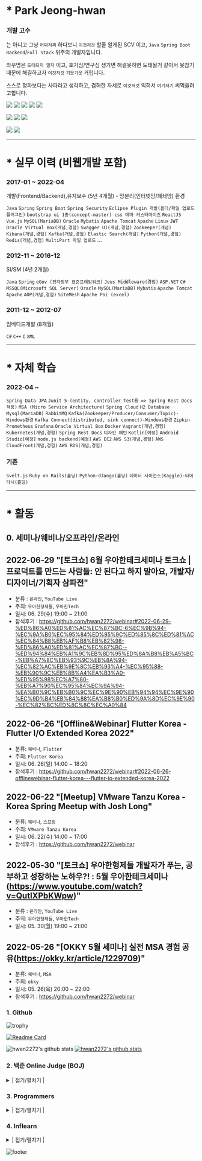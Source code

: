 <!--![header](https://capsule-render.vercel.app/api?type=waving&color=timeGradient&height=200&section=header&text=Hello%20World&animation=twinkling&fontSize=50&fontColor=64ffe2)
-->

# * Park Jeong-hwan 

### 개발 고수

는 아니고 그냥 `어찌저찌` 하다보니 `이것저것` 할줄 알게된 SCV 이고, `Java` `Spring Boot` `Backend`/`Full Stack` 위주의 개발자입니다.

좌우명은 `도태되지 말자` 이고, 호기심/연구심 생기면 해결못하면 도태될거 같아서 못참기 때문에 해결하고자 `이것저것` `기웃기웃` 거립니다.

스스로 정파보다는 사파라고 생각하고, 겸허한 자세로 `이것저것` 익혀서 `여기저기` 써먹을려고합니다.



<img src="https://img.shields.io/badge/JAVA-007396?style=for-the-badge&logo=java&logoColor=white"> <img src="https://img.shields.io/badge/Spring-6DB33F?style=for-the-badge&logo=Spring&logoColor=white"> <img src="https://img.shields.io/badge/mysql-4479A1?style=for-the-badge&logo=mysql&logoColor=white"> <img src="https://img.shields.io/badge/mariaDB-003545?style=for-the-badge&logo=mariaDB&logoColor=white"> <img src="https://img.shields.io/badge/oracle-F80000?style=for-the-badge&logo=oracle&logoColor=white"> 

<img src="https://img.shields.io/badge/jquery-0769AD?style=for-the-badge&logo=jquery&logoColor=white"> <img src="https://img.shields.io/badge/react-61DAFB?style=for-the-badge&logo=react&logoColor=black"> <img src="https://img.shields.io/badge/vue.js-4FC08D?style=for-the-badge&logo=vue.js&logoColor=white"> 

<img src="https://img.shields.io/badge/linux-FCC624?style=for-the-badge&logo=linux&logoColor=black"> <img src="https://img.shields.io/badge/apache tomcat-F8DC75?style=for-the-badge&logo=apachetomcat&logoColor=white">         


---------------
# * 실무 이력 (비웹개발 포함)

### 2017-01 ~ 2022-04

개발(Frontend/Backend),유지보수 (5년 4개월) - 망분리(인터넷망/폐쇄망) 환경

`Java` `Spring` `Spring Boot` `Spring Security` `Eclipse Plugin 개발(폴더/파일 업로드 플러그인)` `bootstrap ui 1종(concept-master) css 테마 커스터마이즈` `ReactJS` `Vue.js` `MySQL(MariaDB)` `Oracle` `Mybatis` `Apache Tomcat` `Apache` `Linux` `JWT` `Oracle Virtual Box(개념,경험)` `Swagger UI(개념,경험)` `Zookeeper(개념)` `Kibana(개념,경험)` `Kafka(개념,경험)` `Elastic Search(개념)` `Python(개념,경험)` `Redis(개념,경험)` `MultiPart 파일 업로드` ...


### 2012-11 ~ 2016-12

SI/SM (4년 2개월)

`Java` `Spring` `eGov (전자정부 표준프레임워크)` `Jeus Middleware(경험)` `ASP.NET` `C#` `MSSQL(Microsoft SQL Server)` `Oracle` `MySQL(MariaDB)` `Mybatis` `Apache Tomcat` `Apache` `AOP(개념,경험)` `SiteMesh` `Apache Poi (excel)`


### 2011-12 ~ 2012-07

임베디드개발 (8개월)

`C#` `C++` `C` `XML`         


---------------
# * 자체 학습

### 2022-04 ~ 

`Spring Data JPA` `Junit 5-(entity, controller Test용 => Spring Rest Docs적용)` `MSA (Micro Service Architecture)` `Spring Cloud` `H2 Database` `Mysql(MariaDB)` `RabbitMQ` `Kafka(Zookeeper/Producer/Consumer/Topic)-Windows환경` `Kafka Connect(distributed, sink connect)-Windows환경` `Zipkin` `Prometheus` `Grafana` `Oracle Virtual Box` `Docker` `Vagrant(개념,경험)` `Kubernetes(개념,경험)` `Spring Rest Docs` `디자인 패턴` `Kotlin[예정]` `Android Studio[예정]` `node.js backend[예정]` `AWS EC2` `AWS S3(개념,경험)` `AWS CloudFront(개념,경험)` `AWS RDS(개념,경험)`

### 기존

`Svelt.js` `Ruby on Rails(홀딩)` `Python-dJango(홀딩)` `데이터 사이언스(Kaggle)-타이타닉(홀딩)`




---------------
# * 활동


## 0. 세미나/웨비나/오프라인/온라인



## 2022-06-29 "[토크쇼] 6월 우아한테크세미나 토크쇼 | 프로덕트를 만드는 사람들: 안 된다고 하지 말아요, 개발자/디자이너/기획자 삼파전"

- 분류 : `온라인`, `YouTube Live`
- 주최: `우아한형제들`, `우아한Tech`
- 일시: 06. 29(수) 19:00 ~ 21:00
- 참석후기 : https://github.com/hwan2272/webinar#2022-06-29-%ED%86%A0%ED%81%AC%EC%87%BC-6%EC%9B%94-%EC%9A%B0%EC%95%84%ED%95%9C%ED%85%8C%ED%81%AC%EC%84%B8%EB%AF%B8%EB%82%98-%ED%86%A0%ED%81%AC%EC%87%BC--%ED%94%84%EB%A1%9C%EB%8D%95%ED%8A%B8%EB%A5%BC-%EB%A7%8C%EB%93%9C%EB%8A%94-%EC%82%AC%EB%9E%8C%EB%93%A4-%EC%95%88-%EB%90%9C%EB%8B%A4%EA%B3%A0-%ED%95%98%EC%A7%80-%EB%A7%90%EC%95%84%EC%9A%94-%EA%B0%9C%EB%B0%9C%EC%9E%90%EB%94%94%EC%9E%90%EC%9D%B4%EB%84%88%EA%B8%B0%ED%9A%8D%EC%9E%90-%EC%82%BC%ED%8C%8C%EC%A0%84

## 2022-06-26 "[Offline&Webinar] Flutter Korea - Flutter I/O Extended Korea 2022"

- 분류: `웨비나`, `Flutter`
- 주최: `Flutter Korea`
- 일시: 06. 26(일) 14:00 ~ 18:20
- 참석후기 : https://github.com/hwan2272/webinar#2022-06-26-offlinewebinar-flutter-korea---flutter-io-extended-korea-2022

## 2022-06-22 "[Meetup] VMware Tanzu Korea - Korea Spring Meetup with Josh Long"

- 분류: `웨비나`, `스프링`
- 주최: `VMware Tanzu Korea`
- 일시: 06. 22(수) 14:00 ~ 17:00
- 참석후기 : https://github.com/hwan2272/webinar

## 2022-05-30 "[토크쇼] 우아한형제들 개발자가 푸는, 공부하고 성장하는 노하우?! : 5월 우아한테크세미나(https://www.youtube.com/watch?v=QutIXPbKWpw)"

- 분류 : `온라인`, `YouTube Live`
- 주최: `우아한형제들`, `우아한Tech`
- 일시: 05. 30(월) 19:00 ~ 21:00

## 2022-05-26 "[OKKY 5월 세미나] 실전 MSA 경험 공유(https://okky.kr/article/1229709)"

- 분류: `웨비나`, `MSA`
- 주최: `okky`
- 일시: 05. 26(목) 20:00 ~ 22:00
- 참석후기 : https://github.com/hwan2272/webinar



### 1. Github

![trophy](https://github-profile-trophy.vercel.app/?username=hwan2272&theme=nord&column=4)

[![Readme Card](https://github-readme-stats.vercel.app/api/pin/?username=hwan2272&repo=msa_ecomms&show_owner=true&theme=maroongold)](https://github.com/hwan2272/msa_ecomms)

![hwan2272's github stats](https://github-readme-stats.vercel.app/api?username=hwan2272&show_icons=true&theme=nord)
[![hwan2272's github stats](https://github-readme-stats.vercel.app/api/top-langs/?username=hwan2272&show_icons=true&icon_color=004386&layout=compact&theme=nord)](https://github.com/hwan2272)


### 2. 백준 Online Judge (BOJ)

<details>
<summary> | 접기/펼치기 | </summary>

https://www.acmicpc.net/

https://solved.ac/


### 2-1. `맞았습니다!!` - 현재 126

https://www.acmicpc.net/status?user_id=hwan2272&result_id=4

![맞았습니다!!리스트_20220421](https://user-images.githubusercontent.com/65170244/164453450-4f07f8df-3974-4e99-b048-6574c9c16e52.jpg)


### 2-2. solved.ac (BOJ 티어평가) - 현재 SILVER II

[![solved.ac tier](http://mazassumnida.wtf/api/v2/generate_badge?boj=hwan2272)](https://solved.ac/hwan2272)

![rating_20220428](https://user-images.githubusercontent.com/65170244/165758053-6458f7e8-4de9-475a-ae91-80c5577ead47.jpg)

![rating_20220428_2](https://user-images.githubusercontent.com/65170244/165758651-11f030cc-4af9-4e65-91fb-366e78e6b422.jpg)

</details>

### 3. Programmers
<details>
<summary> | 접기/펼치기 | </summary>

### 3-1. 과제관-주문관리 API 서버 개발
https://programmers.co.kr/skill_check_assignments/232

![programmers 과제관-주문관리 API 서버 개발](https://user-images.githubusercontent.com/65170244/161106637-70572cf8-0cb7-465e-b82c-c1872a5d8192.png)


### 3-2. SQL Kit (완료)
https://programmers.co.kr/learn/challenges?tab=sql_practice_kit

![programmers SQL Kit완료](https://user-images.githubusercontent.com/65170244/161099567-3d1b96fd-d856-4f10-8eff-ce571606ec8f.png)


### 3-3. 코테 연습 Kit (진행)
https://programmers.co.kr/learn/challenges?tab=algorithm_practice_kit

![programmers 코테연습 (해결중)_3](https://user-images.githubusercontent.com/65170244/162095297-aa15ea93-6a1c-4115-a64c-7316e433c4fd.png)

</details>

### 4. Inflearn 

<details>
<summary> | 접기/펼치기 | </summary>

### 4-1. 보유한 인강목록

https://www.inflearn.com/

![Inflearn 보유 강의_20220524](https://user-images.githubusercontent.com/65170244/169959912-892a4a52-3bdb-4988-a81f-e53d8ec60fa8.jpg)

### 4-2. 인강 기여

https://www.inflearn.com/chats/541160

강사님이 클래스를 4개 나누어 작업한 것을 코드량을 줄여보고자 하여 Dto 1개 클래스로 통합 및 세팅(DtoV1), 이후 자체 개선점발견으로 개선(DtoV2)
- https://github.com/hwan2272/msa_ecomms/blob/main/order-service/src/main/java/com/hwan2272/msaecomms/dto/KafkaConnectOrderDtoV1.java
- https://github.com/hwan2272/msa_ecomms/blob/main/order-service/src/main/java/com/hwan2272/msaecomms/dto/KafkaConnectOrderDtoV2.java

</details>

![footer](https://capsule-render.vercel.app/api?type=waving&color=timeGradient&height=150&section=footer&text=Best%20Regards.&animation=twinkling&fontSize=50&fontColor=64ffe2)
